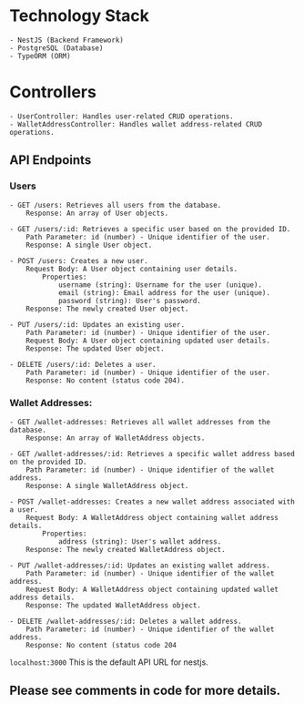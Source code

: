 
# Technology Stack

    - NestJS (Backend Framework)
    - PostgreSQL (Database)
    - TypeORM (ORM)

# Controllers

    - UserController: Handles user-related CRUD operations.
    - WalletAddressController: Handles wallet address-related CRUD operations.

## API Endpoints

### Users

    - GET /users: Retrieves all users from the database.
        Response: An array of User objects.

    - GET /users/:id: Retrieves a specific user based on the provided ID.
        Path Parameter: id (number) - Unique identifier of the user.
        Response: A single User object.

    - POST /users: Creates a new user.
        Request Body: A User object containing user details.
            Properties:
                username (string): Username for the user (unique).
                email (string): Email address for the user (unique).
                password (string): User's password.
        Response: The newly created User object.

    - PUT /users/:id: Updates an existing user.
        Path Parameter: id (number) - Unique identifier of the user.
        Request Body: A User object containing updated user details.
        Response: The updated User object.

    - DELETE /users/:id: Deletes a user.
        Path Parameter: id (number) - Unique identifier of the user.
        Response: No content (status code 204).

### Wallet Addresses:

    - GET /wallet-addresses: Retrieves all wallet addresses from the database.
        Response: An array of WalletAddress objects.

    - GET /wallet-addresses/:id: Retrieves a specific wallet address based on the provided ID.
        Path Parameter: id (number) - Unique identifier of the wallet address.
        Response: A single WalletAddress object.

    - POST /wallet-addresses: Creates a new wallet address associated with a user.
        Request Body: A WalletAddress object containing wallet address details.
            Properties:
                address (string): User's wallet address.
        Response: The newly created WalletAddress object.

    - PUT /wallet-addresses/:id: Updates an existing wallet address.
        Path Parameter: id (number) - Unique identifier of the wallet address.
        Request Body: A WalletAddress object containing updated wallet address details.
        Response: The updated WalletAddress object.

    - DELETE /wallet-addresses/:id: Deletes a wallet address.
        Path Parameter: id (number) - Unique identifier of the wallet address.
        Response: No content (status code 204

`
localhost:3000
` This is the default API URL for nestjs.

## Please see comments in code for more details.